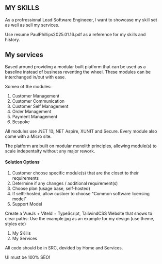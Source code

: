 ## MY SKILLS ##
As a profressional Lead Software Engineeer, I want to showcase my skill set as well as sell my services.

Use resume PaulPhillips2025.01.16.pdf as a reference for my skills and history.

## My services ##
Based around providing a modular built platform that can be used as a baseline instead of business reventing the wheel. These modules can be interchanged in/out with ease. 

Someo of the modules:
1. Customer Management
2. Customer Communication 
3. Customer Self Management
4. Order Management
5. Payment Management
6. Bespoke

All modules use .NET 10,.NET Aspire, XUNIT and Secure.  Every module also come with a Micro site.

The platform are built on modular monolith principles, allowing module(s) to scale indepentalty without any major rework.

#### Solution Options ####
1. Customer choose specific module(s) that are the closet to their requirements
2. Determine if any changes / additional requirement(s)
3. Choose plan (usage base, self-hosted)
4. If selft-hosted, allow custoer to choose "Common software licensing model"
5. Support Model

   

Create a VueJs + ViteId + TypeScript, TailwindCSS Website that shows to clear paths:
Use the example.jpg as an example for my design (use theme, styles etc)

1. My SKills
2. My Services




All code should be in SRC, devided by Home and Services.

UI must be 100% SEO!



